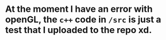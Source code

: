 # At the moment I have an error with openGL, the ```c++``` code in ```/src``` is just a test that I uploaded to the repo xd.